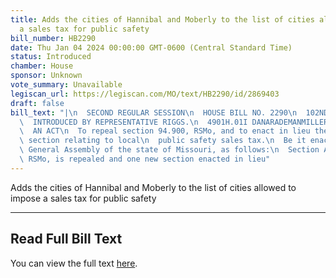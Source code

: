 ```yaml
---
title: Adds the cities of Hannibal and Moberly to the list of cities allowed to impose
  a sales tax for public safety
bill_number: HB2290
date: Thu Jan 04 2024 00:00:00 GMT-0600 (Central Standard Time)
status: Introduced
chamber: House
sponsor: Unknown
vote_summary: Unavailable
legiscan_url: https://legiscan.com/MO/text/HB2290/id/2869403
draft: false
bill_text: "|\n  SECOND REGULAR SESSION\n  HOUSE BILL NO. 2290\n  102ND GENERAL ASSEMBLY\n\
  \  INTRODUCED BY REPRESENTATIVE RIGGS.\n  4901H.01I DANARADEMANMILLER,ChiefClerk\n\
  \  AN ACT\n  To repeal section 94.900, RSMo, and to enact in lieu thereof one new\
  \ section relating to local\n  public safety sales tax.\n  Be it enacted by the\
  \ General Assembly of the state of Missouri, as follows:\n  Section A. Section 94.900,\
  \ RSMo, is repealed and one new section enacted in lieu"
---
```

Adds the cities of Hannibal and Moberly to the list of cities allowed to impose a sales tax for public safety

---

## Read Full Bill Text

You can view the full text [here](https://legiscan.com/MO/text/HB2290/id/2869403).
